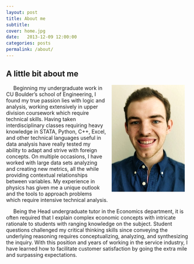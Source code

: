 ```yaml
---
layout: post
title: About me
subtitle:
cover: home.jpg
date:   2013-12-09 12:00:00
categories: posts
permalink: /about/
---
```

## A little bit about me
  <img border = "0" style="padding: 0 15px; float: right;" SRC="/portrait2.jpg" align ="right" />
  &nbsp;&nbsp;&nbsp;&nbsp; Beginning my undergraduate work in CU Boulder’s school of Engineering, I found my true passion lies with logic and analysis, working extensively in upper division coursework which require technical skills. Having taken interdisciplinary classes requiring heavy knowledge in STATA, Python, C++, Excel, and other technical languages useful in data analysis have really tested my ability to adapt and strive with foreign concepts. On multiple occasions, I have worked with large data sets analyzing and creating new metrics, all the while providing contextual relationships between variables. My experience in physics has given me a unique outlook and the tools to approach problems which require intensive technical analysis.

  &nbsp;&nbsp;&nbsp;&nbsp; Being the Head undergraduate tutor in the Economics department, it is often required that I explain complex economic concepts with intricate rationale to students with ranging knowledge on the subject. Student questions challenged my critical thinking skills since conveying the underlying reasoning requires conceptualizing, analyzing, and synthesizing the inquiry. With this position and years of working in the service industry, I have learned how to facilitate customer satisfaction by going the extra mile and surpassing expectations.
